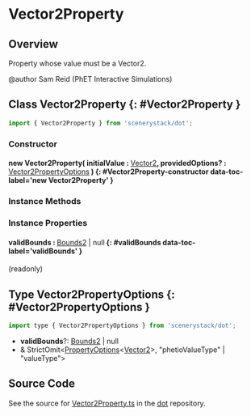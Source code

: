 # Vector2Property

## Overview

Property whose value must be a Vector2.

@author Sam Reid (PhET Interactive Simulations)

## Class Vector2Property {: #Vector2Property }


```js
import { Vector2Property } from 'scenerystack/dot';
```
### Constructor

#### new Vector2Property( initialValue : <span style="font-weight: 400;">[Vector2](../dot/Vector2.md)</span>, providedOptions? : <span style="font-weight: 400;">[Vector2PropertyOptions](../dot/Vector2Property.md#Vector2PropertyOptions)</span> ) {: #Vector2Property-constructor data-toc-label='new Vector2Property' }

### Instance Methods



### Instance Properties

#### validBounds : <span style="font-weight: 400;">[Bounds2](../dot/Bounds2.md) | <span style="color: hsla(calc(var(--md-hue) + 180deg),80%,40%,1);">null</span></span> {: #validBounds data-toc-label='validBounds' }

(readonly)



## Type Vector2PropertyOptions {: #Vector2PropertyOptions }


```js
import type { Vector2PropertyOptions } from 'scenerystack/dot';
```


- **validBounds**?: [Bounds2](../dot/Bounds2.md) | <span style="color: hsla(calc(var(--md-hue) + 180deg),80%,40%,1);">null</span>
- &amp; StrictOmit&lt;[PropertyOptions](../axon/Property.md#PropertyOptions)&lt;[Vector2](../dot/Vector2.md)&gt;, "phetioValueType" | "valueType"&gt;




## Source Code

See the source for [Vector2Property.ts](https://github.com/phetsims/dot/blob/main/js/Vector2Property.ts) in the [dot](https://github.com/phetsims/dot) repository.
